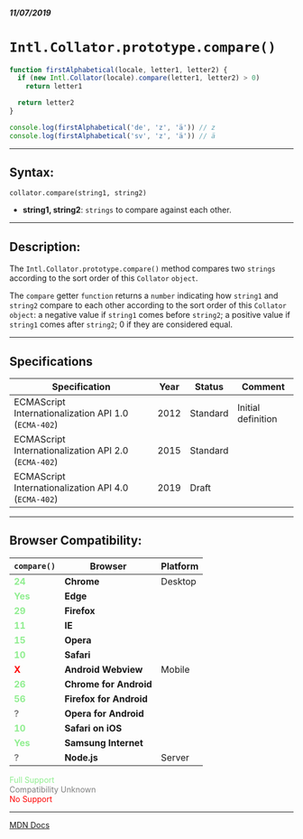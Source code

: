 ##### 11/07/2019
# `Intl.Collator.prototype.compare()`

```js
function firstAlphabetical(locale, letter1, letter2) {
  if (new Intl.Collator(locale).compare(letter1, letter2) > 0)
    return letter1

  return letter2
}

console.log(firstAlphabetical('de', 'z', 'ä')) // z
console.log(firstAlphabetical('sv', 'z', 'ä')) // ä
```

---

## Syntax:
`collator.compare(string1, string2)`

* **string1, string2**: `strings` to compare against each other.

---

## Description:
The `Intl.Collator.prototype.compare()` method compares two `strings` according to the sort order of this `Collator` `object`.

The `compare` getter `function` returns a `number` indicating how `string1` and `string2` compare to each other according to the sort order of this `Collator` `object`: a negative value if `string1` comes before `string2`; a positive value if `string1` comes after `string2`; 0 if they are considered equal.

---

## Specifications
| Specification | Year | Status | Comment |
|---|---|---|---|
| ECMAScript Internationalization API 1.0 (`ECMA-402`) | 2012 | Standard | Initial definition |
| ECMAScript Internationalization API 2.0 (`ECMA-402`) | 2015 | Standard |  |
| ECMAScript Internationalization API 4.0 (`ECMA-402`) | 2019 | Draft |  |

---

## Browser Compatibility:
| `compare()` | Browser | Platform |
|---|---|---|
| <span style="color: lightgreen">**24**</span> | **Chrome** | Desktop | 
| <span style="color: lightgreen">**Yes**</span> | **Edge** || 
| <span style="color: lightgreen">**29**</span> | **Firefox** || 
| <span style="color: lightgreen">**11**</span> | **IE** || 
| <span style="color: lightgreen">**15**</span> | **Opera** || 
| <span style="color: lightgreen">**10**</span> | **Safari** || 
| <span style="color: red">**X**</span> | **Android Webview** | Mobile | 
| <span style="color: lightgreen">**26**</span> | **Chrome for Android** || 
| <span style="color: lightgreen">**56**</span> | **Firefox for Android** || 
| <span style="color: grey">**?**</span> | **Opera for Android** || 
| <span style="color: lightgreen">**10**</span> | **Safari on iOS** || 
| <span style="color: lightgreen">**Yes**</span> | **Samsung Internet** || 
| <span style="color: grey">**?**</span> | **Node.js** | Server | 

<span style="color: lightgreen">Full Support</span>  
<span style="color: grey">Compatibility Unknown</span>  
<span style="color: red">No Support</span>

---

[MDN Docs](https://developer.mozilla.org/en-US/docs/Web/JavaScript/Reference/Global_Objects/Collator/compare)